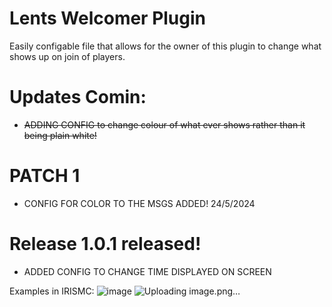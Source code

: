 # Lents Welcomer Plugin

Easily configable file that allows for the owner of this plugin to change what shows up on join of players.


# Updates Comin:
- ~~ADDING CONFIG to change colour of what ever shows rather than it being plain white!~~



# PATCH 1
- CONFIG FOR COLOR TO THE MSGS ADDED! 24/5/2024

# Release 1.0.1 released!
- ADDED CONFIG TO CHANGE TIME DISPLAYED ON SCREEN

Examples in IRISMC:
![image](https://github.com/1lent/LentsWelcomerPlugin/assets/128602359/6926422b-2ade-473b-9a5a-428b6c28758a)
![Uploading image.png…]()
